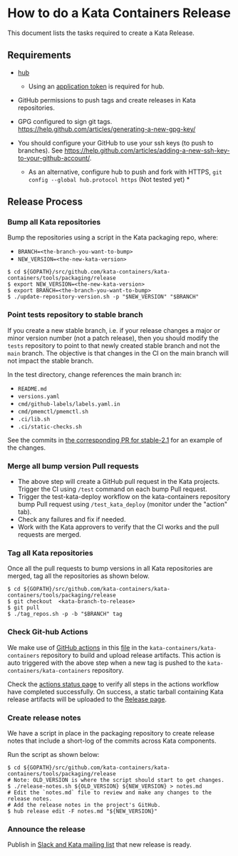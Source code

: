 # How to do a Kata Containers Release
  This document lists the tasks required to create a Kata Release.

## Requirements

- [hub](https://github.com/github/hub)
  * Using an [application token](https://github.com/settings/tokens) is required for hub.

- GitHub permissions to push tags and create releases in Kata repositories.

- GPG configured to sign git tags. https://help.github.com/articles/generating-a-new-gpg-key/

- You should configure your GitHub to use your ssh keys (to push to branches). See https://help.github.com/articles/adding-a-new-ssh-key-to-your-github-account/.
    * As an alternative, configure hub to push and fork with HTTPS, `git config --global hub.protocol https` (Not tested yet) *

## Release Process


### Bump all Kata repositories

  Bump the repositories using a script in the Kata packaging repo, where:
  - `BRANCH=<the-branch-you-want-to-bump>`
  - `NEW_VERSION=<the-new-kata-version>`
  ```
  $ cd ${GOPATH}/src/github.com/kata-containers/kata-containers/tools/packaging/release
  $ export NEW_VERSION=<the-new-kata-version>
  $ export BRANCH=<the-branch-you-want-to-bump>
  $ ./update-repository-version.sh -p "$NEW_VERSION" "$BRANCH"
  ```

### Point tests repository to stable branch

  If you create a new stable branch, i.e. if your release changes a major or minor version number (not a patch release), then
  you should modify the `tests` repository to point to that newly created stable branch and not the `main` branch.
  The objective is that changes in the CI on the main branch will not impact the stable branch.

  In the test directory, change references the main branch in:
  * `README.md`
  * `versions.yaml`
  * `cmd/github-labels/labels.yaml.in`
  * `cmd/pmemctl/pmemctl.sh`
  * `.ci/lib.sh`
  * `.ci/static-checks.sh`

  See the commits in [the corresponding PR for stable-2.1](https://github.com/kata-containers/tests/pull/3504) for an example of the changes.


### Merge all bump version Pull requests

  - The above step will create a GitHub pull request in the Kata projects. Trigger the CI using `/test` command on each bump Pull request.
  - Trigger the test-kata-deploy workflow on the kata-containers repository bump Pull request using `/test_kata_deploy` (monitor under the "action" tab).
  - Check any failures and fix if needed.
  - Work with the Kata approvers to verify that the CI works and the pull requests are merged.

### Tag all Kata repositories

  Once all the pull requests to bump versions in all Kata repositories are merged,
  tag all the repositories as shown below.
  ```
  $ cd ${GOPATH}/src/github.com/kata-containers/kata-containers/tools/packaging/release
  $ git checkout  <kata-branch-to-release>
  $ git pull
  $ ./tag_repos.sh -p -b "$BRANCH" tag
  ```

### Check Git-hub Actions

  We make use of [GitHub actions](https://github.com/features/actions) in this [file](https://github.com/kata-containers/kata-containers/blob/main/.github/workflows/release.yaml) in the `kata-containers/kata-containers` repository to build and upload release artifacts. This action is auto triggered with the above step when a new tag is pushed to the `kata-containers/kata-containers` repository.

  Check the [actions status page](https://github.com/kata-containers/kata-containers/actions) to verify all steps in the actions workflow have completed successfully. On success, a static tarball containing Kata release artifacts will be uploaded to the [Release page](https://github.com/kata-containers/kata-containers/releases).

### Create release notes

  We have a script in place in the packaging repository to create release notes that include a short-log of the commits across Kata components.

  Run the script as shown below:

  ```
  $ cd ${GOPATH}/src/github.com/kata-containers/kata-containers/tools/packaging/release
  # Note: OLD_VERSION is where the script should start to get changes.
  $ ./release-notes.sh ${OLD_VERSION} ${NEW_VERSION} > notes.md
  # Edit the `notes.md` file to review and make any changes to the release notes.
  # Add the release notes in the project's GitHub.
  $ hub release edit -F notes.md "${NEW_VERSION}"
  ```

### Announce the release

  Publish in [Slack and Kata mailing list](https://github.com/kata-containers/community#join-us) that new release is ready.
